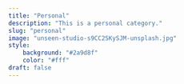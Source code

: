 ```yaml
---
title: "Personal"
description: "This is a personal category."
slug: "personal"
image: "unseen-studio-s9CC2SKySJM-unsplash.jpg"
style:
    background: "#2a9d8f"
    color: "#fff"
draft: false
---
```

